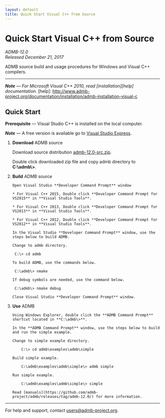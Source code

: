 ```yaml
---
layout: default
title: Quick Start Visual C++ from Source
---
```


Quick Start Visual C++ from Source
==================================

*ADMB-12.0*  
*Released December 21, 2017*  

ADMB source build and usage procedures for Windows and Visual C++ compilers.

---

_**Note** &mdash; For Microsoft Visual C++ 2010, read [installation][help] documentation._
[help]: http://www.admb-project.org/documentation/installation/admb-installation-visual-c

Quick Start
-----------

**Prerequisite** &mdash; Visual Studio C++ is installed on the local computer.

_**Note**_ &mdash; A free version is available go to [Visual Studio Express](http://www.visualstudio.com/downloads/download-visual-studio-vs#d-express-windows-desktop).

1. **Download** ADMB source

   Download source distribution [admb-12.0-src.zip](https://github.com/admb-project/admb/releases/download/admb-12.0/admb-12.0-src.zip).

   Double click downloaded zip file and copy admb directory to **C:\\admb\\>**.

2. **Build** ADMB source

       Open Visual Studio **Developer Command Prompt** window

       * For Visual C++ 2015, Double click **Developer Command Prompt for VS2015** in **Visual Studio Tools**.

       * For Visual C++ 2013, Double click **Developer Command Prompt for VS2013** in **Visual Studio Tools**.

       * For Visual C++ 2012, Double click **Developer Command Prompt for VS2012** in **Visual Studio Tools**.

       In the Visual Studio **Developer Command Prompt** window, use the steps below to build ADMB.

       Change to admb directory.

	    C:\> cd admb

       To build ADMB, use the commands below.

	    C:\admb\> nmake

       If debug symbols are needed, use the command below.

	    C:\admb\> nmake debug

       Close Visual Studio **Developer Command Prompt** window.

3. **Use** ADMB

       Using Windows Explorer, double click the **ADMB Command Prompt** shortcut located in **C:\admb\>**.

       In the **ADMB Command Prompt** window, use the steps below to build and run the simple example.
 
       Change to simple example directory.       

           C:\> cd admb\examples\admb\simple

       Build simple example.

           C:\admb\examples\admb\simple\> admb simple

       Run simple example.

           C:\admb\examples\admb\simple\> simple

       Read [manuals](https://github.com/admb-project/admb/releases/tag/admb-12.0/) for more information.

---
For help and support, contact <users@admb-project.org>.
